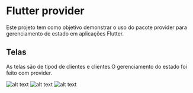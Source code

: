 # Flutter provider
Este projeto tem como objetivo demonstrar o uso do pacote provider para gerenciamento de estado em aplicações Flutter.

## Telas

As telas são de tipod de clientes e clientes.O gerenciamento do estado foi feito com provider.

![alt text](https://github.com/Aniro-Montenegro/flutter_gerenciamento_estado/blob/main/provider/imagens-app/Captura%20de%20Tela%202023-05-01%20%C3%A0s%2011.22.38.png?raw=true)
![alt text](https://github.com/Aniro-Montenegro/flutter_gerenciamento_estado/blob/main/provider/imagens-app/Captura%20de%20Tela%202023-05-01%20%C3%A0s%2011.23.03.png?raw=true)
![alt text](https://github.com/Aniro-Montenegro/flutter_gerenciamento_estado/blob/main/provider/imagens-app/Captura%20de%20Tela%202023-05-01%20%C3%A0s%2011.23.12.png?raw=true)

